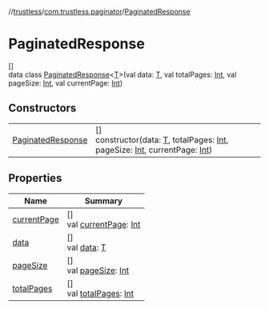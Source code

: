 //[trustless](../../../index.md)/[com.trustless.paginator](../index.md)/[PaginatedResponse](index.md)

# PaginatedResponse

[]\
data class [PaginatedResponse](index.md)&lt;[T](index.md)&gt;(val data: [T](index.md), val totalPages: [Int](https://kotlinlang.org/api/latest/jvm/stdlib/kotlin/-int/index.html), val pageSize: [Int](https://kotlinlang.org/api/latest/jvm/stdlib/kotlin/-int/index.html), val currentPage: [Int](https://kotlinlang.org/api/latest/jvm/stdlib/kotlin/-int/index.html))

## Constructors

| | |
|---|---|
| [PaginatedResponse](-paginated-response.md) | []<br>constructor(data: [T](index.md), totalPages: [Int](https://kotlinlang.org/api/latest/jvm/stdlib/kotlin/-int/index.html), pageSize: [Int](https://kotlinlang.org/api/latest/jvm/stdlib/kotlin/-int/index.html), currentPage: [Int](https://kotlinlang.org/api/latest/jvm/stdlib/kotlin/-int/index.html)) |

## Properties

| Name | Summary |
|---|---|
| [currentPage](current-page.md) | []<br>val [currentPage](current-page.md): [Int](https://kotlinlang.org/api/latest/jvm/stdlib/kotlin/-int/index.html) |
| [data](data.md) | []<br>val [data](data.md): [T](index.md) |
| [pageSize](page-size.md) | []<br>val [pageSize](page-size.md): [Int](https://kotlinlang.org/api/latest/jvm/stdlib/kotlin/-int/index.html) |
| [totalPages](total-pages.md) | []<br>val [totalPages](total-pages.md): [Int](https://kotlinlang.org/api/latest/jvm/stdlib/kotlin/-int/index.html) |
